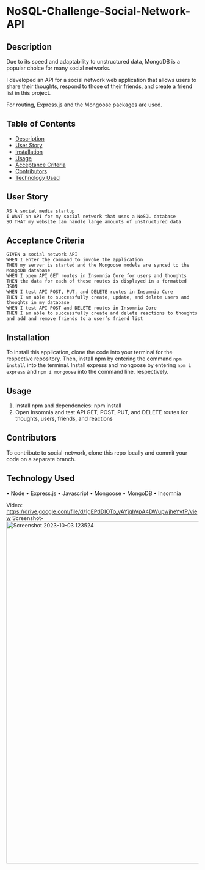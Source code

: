 # NoSQL-Challenge-Social-Network-API

## Description
Due to its speed and adaptability to unstructured data, MongoDB is a popular choice for many social networks.

I developed an API for a social network web application that allows users to share their thoughts, respond to those of their friends, and create a friend list in this project.

For routing, Express.js and the Mongoose packages are used.


## Table of Contents
- [Description](#description)
- [User Story](#user-story)
- [Installation](#installation)
- [Usage](#usage)
- [Acceptance Criteria](#acceptance-criteria)
- [Contributors](#contributors)
- [Technology Used](#technology-used)


## User Story
```
AS A social media startup
I WANT an API for my social network that uses a NoSQL database
SO THAT my website can handle large amounts of unstructured data
```

## Acceptance Criteria
```
GIVEN a social network API
WHEN I enter the command to invoke the application
THEN my server is started and the Mongoose models are synced to the MongoDB database
WHEN I open API GET routes in Insomnia Core for users and thoughts
THEN the data for each of these routes is displayed in a formatted JSON
WHEN I test API POST, PUT, and DELETE routes in Insomnia Core
THEN I am able to successfully create, update, and delete users and thoughts in my database
WHEN I test API POST and DELETE routes in Insomnia Core
THEN I am able to successfully create and delete reactions to thoughts and add and remove friends to a user’s friend list
```

## Installation

To install this application, clone the code into your terminal for the respective repository. Then, install npm by entering the command ```npm install```  into the terminal. Install express and mongoose by entering ```npm i express``` and ```npm i mongoose``` into the command line, respectively.

## Usage
1. Install npm and dependencies: npm install
2. Open Insomnia and test API GET, POST, PUT, and DELETE routes for thoughts, users, friends, and reactions

## Contributors
To contribute to social-network, clone this repo locally and commit your code on a separate branch.
  

## Technology Used
•	Node
•	Express.js
•	Javascript
•	Mongoose
•	MongoDB
•	Insomnia



Video: https://drive.google.com/file/d/1gEPdDIOTo_yAYjghVpA4DWupwjheYvfP/view
Screenshot-
<img width="895" alt="Screenshot 2023-10-03 123524" src="https://github.com/robbi19/NoSQL-Challenge-Social-Network-API/assets/128949831/a81e0b3f-b7f2-47e4-81bd-8cfee1a88f06">


